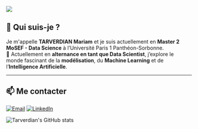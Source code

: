<img src="https://capsule-render.vercel.app/api?type=waving&color=0:43e97b,100:38f9d7&height=160&section=header&text=Hello%20Bienvenue%20sur%20mon%20GitHub%20🚀&fontSize=35&fontColor=ffffff" />

## 🧠 Qui suis-je ?

Je m'appelle **TARVERDIAN Mariam** et je suis actuellement en **Master 2 MoSEF - Data Science** à l’Université Paris 1 Panthéon-Sorbonne.  
🚀 Actuellement en **alternance en tant que Data Scientist**, j’explore le monde fascinant de la **modélisation**, du **Machine Learning** et de l’**Intelligence Artificielle**.

---

## 📫 Me contacter

[![Email](https://img.shields.io/badge/Email-tarverdian.bureau@gmail.com-blue?style=for-the-badge&logo=gmail)](mailto:tarverdian.bureau@gmail.com)
[![LinkedIn](https://img.shields.io/badge/LinkedIn-Connect-blue?style=for-the-badge&logo=linkedin)](https://www.linkedin.com/in/ton-profil-linkedin)

![Tarverdian's GitHub stats](https://github-readme-stats.vercel.app/api?username=ton-utilisateur-github&show_icons=true&theme=tokyonight)
